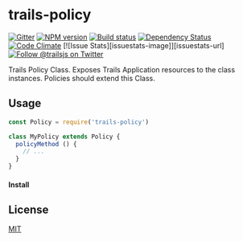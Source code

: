 # trails-policy

[![Gitter][gitter-image]][gitter-url]
[![NPM version][npm-image]][npm-url]
[![Build status][ci-image]][ci-url]
[![Dependency Status][daviddm-image]][daviddm-url]
[![Code Climate][codeclimate-image]][codeclimate-url]
[![Issue Stats][issuestats-image]][issuestats-url]
[![Follow @trailsjs on Twitter][twitter-image]][twitter-url]

Trails Policy Class. Exposes Trails Application resources to the class
instances. Policies should extend this Class.

## Usage

```js
const Policy = require('trails-policy')

class MyPolicy extends Policy {
  policyMethod () {
    // ...
  }
}
```

#### Install

## License
[MIT](https://github.com/trailsjs/trails/blob/master/LICENSE)

[npm-image]: https://img.shields.io/npm/v/trails.svg?style=flat-square
[npm-url]: https://npmjs.org/package/trails
[ci-image]: https://img.shields.io/travis/trailsjs/trails-model/master.svg?style=flat-square
[ci-url]: https://travis-ci.org/trailsjs/trails-model
[daviddm-image]: http://img.shields.io/david/trailsjs/trails-model.svg?style=flat-square
[daviddm-url]: https://david-dm.org/trailsjs/trails-model
[codeclimate-image]: https://img.shields.io/codeclimate/github/trailsjs/trails-model.svg?style=flat-square
[codeclimate-url]: https://codeclimate.com/github/trailsjs/trails-model
[gitter-image]: http://img.shields.io/badge/+%20GITTER-JOIN%20CHAT%20%E2%86%92-1DCE73.svg?style=flat-square
[gitter-url]: https://gitter.im/trailsjs/trails-model
[twitter-image]: https://img.shields.io/twitter/follow/trailsjs.svg?style=social
[twitter-url]: https://twitter.com/trailsjs

